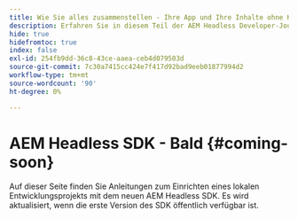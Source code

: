 ```yaml
---
title: Wie Sie alles zusammenstellen - Ihre App und Ihre Inhalte ohne Kopf AEM
description: Erfahren Sie in diesem Teil der AEM Headless Developer-Journey, wie Sie Ihr AEM-Projekt, einschließlich Inhaltsfragmente, Ihre GraphQL-Aufrufe, Ihre REST-API-Aufrufe und Ihre Anwendung, mitnehmen und es für die Live-Schaltung vorbereiten.
hide: true
hidefromtoc: true
index: false
exl-id: 254fb9dd-36c8-43ce-aaea-ceb4d079503d
source-git-commit: 7c30a7415cc424e7f417d92bad9eeb01877994d2
workflow-type: tm+mt
source-wordcount: '90'
ht-degree: 0%

---
```


# AEM Headless SDK - Bald {#coming-soon}

Auf dieser Seite finden Sie Anleitungen zum Einrichten eines lokalen Entwicklungsprojekts mit dem neuen AEM Headless SDK. Es wird aktualisiert, wenn die erste Version des SDK öffentlich verfügbar ist.